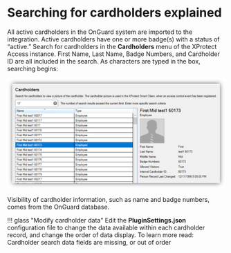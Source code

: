 # Searching for cardholders explained

All active cardholders in the OnGuard system are imported to the integration. Active cardholders have one or more badge(s) with a status of “active.” Search for cardholders in the **Cardholders** menu of the XProtect Access instance. First Name, Last Name, Badge Numbers, and Cardholder ID are all included in the search. As characters are typed in the box, searching begins:</br>

![Cardholders](img/AdminConfig_8.png)

Visibility of cardholder information, such as name and badge numbers, comes from the OnGuard database.

!!! glass "Modify cardholder data"
    Edit the **PluginSettings.json** configuration file to change the data available within each cardholder record, and change the order of data display. To learn more read: Cardholder search data fields are missing, or out of order